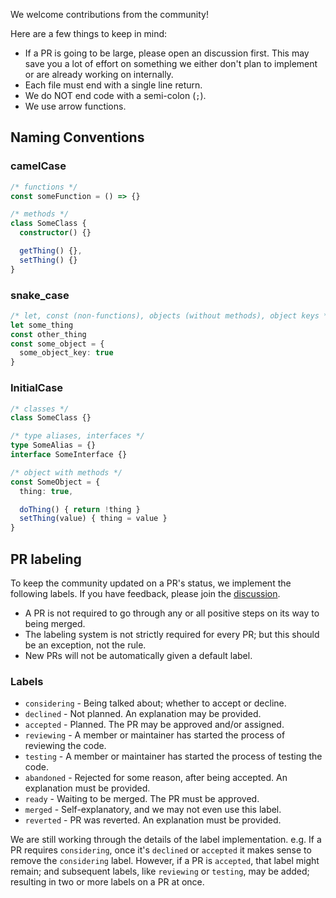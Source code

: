 We welcome contributions from the community!

Here are a few things to keep in mind:

- If a PR is going to be large, please open an discussion first. This may save you a lot of effort on something we either don't plan to implement or are already working on internally.
- Each file must end with a single line return.
- We do NOT end code with a semi-colon (`;`).
- We use arrow functions.

## Naming Conventions

### camelCase

```ts
/* functions */
const someFunction = () => {}
```

```ts
/* methods */
class SomeClass {
  constructor() {}

  getThing() {},
  setThing() {}
}
```

### snake_case

```ts
/* let, const (non-functions), objects (without methods), object keys */
let some_thing
const other_thing
const some_object = {
  some_object_key: true
}
```

### InitialCase

```ts
/* classes */
class SomeClass {}

/* type aliases, interfaces */
type SomeAlias = {}
interface SomeInterface {}

/* object with methods */
const SomeObject = {
  thing: true,

  doThing() { return !thing }
  setThing(value) { thing = value }
}
```

## PR labeling

To keep the community updated on a PR's status, we implement the following labels. If you have feedback, please join the [discussion](https://github.com/xinkjs/xink/discussions/1).

- A PR is not required to go through any or all positive steps on its way to being merged.
- The labeling system is not strictly required for every PR; but this should be an exception, not the rule.
- New PRs will not be automatically given a default label.

### Labels

- `considering` - Being talked about; whether to accept or decline.
- `declined` - Not planned. An explanation may be provided.
- `accepted` - Planned. The PR may be approved and/or assigned.
- `reviewing` - A member or maintainer has started the process of reviewing the code.
- `testing` - A member or maintainer has started the process of testing the code.
- `abandoned` - Rejected for some reason, after being accepted. An explanation must be provided.
- `ready` - Waiting to be merged. The PR must be approved.
- `merged` - Self-explanatory, and we may not even use this label.
- `reverted` - PR was reverted. An explanation must be provided.

We are still working through the details of the label implementation. e.g. If a PR requires `considering`, once it's `declined` or `accepted` it makes sense to remove the `considering` label. However, if a PR is `accepted`, that label might remain; and subsequent labels, like `reviewing` or `testing`, may be added; resulting in two or more labels on a PR at once.
